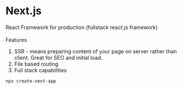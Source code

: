 # Next.js

React Framework for production (fullstack react.js framework)
<br/>
<br/>
Features

1. SSR - means preparing content of your page on server rather than client. Great for SEO and initial load.
2. File based routing
3. Full stack capabilities

```
npx create-next-app
```

